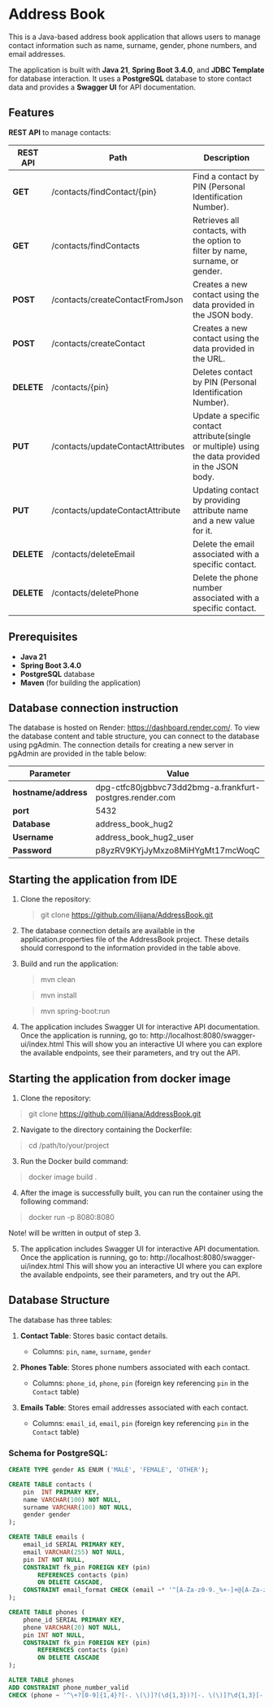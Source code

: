 # Address Book 

This is a Java-based address book application that allows users to manage contact information such as name, surname, gender, phone numbers, and email addresses.

The application is built with **Java 21**, **Spring Boot 3.4.0**, and **JDBC Template** for database interaction. It uses a **PostgreSQL** database to store contact data and provides a **Swagger UI** for API documentation.

## Features

**REST API** to manage contacts:

| **REST API** | **Path**                          | **Description**                                                                                   |
|--------------|-----------------------------------|---------------------------------------------------------------------------------------------------|
| **GET**      | /contacts/findContact/{pin}       | Find a contact by PIN (Personal Identification Number).                                           |
| **GET**      | /contacts/findContacts            | Retrieves all contacts, with the option to filter by name, surname, or gender.                    |
| **POST**     | /contacts/createContactFromJson   | Creates a new contact using the data provided in the JSON body.                                   |
| **POST**     | /contacts/createContact           | Creates a new contact using the data provided in the URL.                                         |
| **DELETE**   | /contacts/{pin}                   | Deletes contact by PIN (Personal Identification Number).                                          |
| **PUT**      | /contacts/updateContactAttributes | Update a specific contact attribute(single or multiple) using the data provided in the JSON body. | 
| **PUT**      | /contacts/updateContactAttribute  | Updating contact by providing attribute name and a new value for it.                              |
| **DELETE**   | /contacts/deleteEmail             | Delete the email associated with a specific contact.                                              |
| **DELETE**   | /contacts/deletePhone             | Delete the phone number associated with a specific contact.                                       |

## Prerequisites

- **Java 21** 
- **Spring Boot 3.4.0**
- **PostgreSQL** database
- **Maven** (for building the application)

## Database connection instruction

The database is hosted on Render: https://dashboard.render.com/.
To view the database content and table structure, you can connect to the database using pgAdmin.
The connection details for creating a new server in pgAdmin are provided in the table below:

| **Parameter**        | **Value**                                                |
|----------------------|----------------------------------------------------------|
| **hostname/address** | dpg-ctfc80jgbbvc73dd2bmg-a.frankfurt-postgres.render.com |
| **port**             | 5432                                                     |
| **Database**         | address_book_hug2                                        |
| **Username**         | address_book_hug2_user                                   |
| **Password**         | p8yzRV9KYjJyMxzo8MiHYgMt17mcWoqC                         |

## Starting the application from IDE
1. Clone the repository:
    > git clone https://github.com/ilijana/AddressBook.git
2. The database connection details are available in the application.properties file of the AddressBook project. These details should correspond to the information provided in the table above.
3. Build and run the application:
    > mvn clean

    > mvn install

    > mvn spring-boot:run
4. The application includes Swagger UI for interactive API documentation. Once the application is running, go to: http://localhost:8080/swagger-ui/index.html
   This will show you an interactive UI where you can explore the available endpoints, see their parameters, and try out the API.

## Starting the application from docker image
1. Clone the repository:
> git clone https://github.com/ilijana/AddressBook.git
2. Navigate to the directory containing the Dockerfile:
> cd /path/to/your/project
3. Run the Docker build command:
> docker image build .
4. After the image is successfully built, you can run the container using the following command:
>  docker run -p 8080:8080 <image-hash>

   Note! <image-hash> will be written in output of step 3.

5. The application includes Swagger UI for interactive API documentation. Once the application is running, go to: http://localhost:8080/swagger-ui/index.html
   This will show you an interactive UI where you can explore the available endpoints, see their parameters, and try out the API.


## Database Structure

The database has three tables:

1. **Contact Table**: Stores basic contact details.
    - Columns: `pin`, `name`, `surname`, `gender`

2. **Phones Table**: Stores phone numbers associated with each contact.
    - Columns: `phone_id`, `phone`, `pin` (foreign key referencing `pin` in the `Contact` table)

3. **Emails Table**: Stores email addresses associated with each contact.
    - Columns: `email_id`, `email`, `pin` (foreign key referencing `pin` in the `Contact` table)

### Schema for PostgreSQL:
```sql
CREATE TYPE gender AS ENUM ('MALE', 'FEMALE', 'OTHER');

CREATE TABLE contacts (
    pin  INT PRIMARY KEY,
    name VARCHAR(100) NOT NULL,
    surname VARCHAR(100) NOT NULL,
    gender gender
);

CREATE TABLE emails (
    email_id SERIAL PRIMARY KEY,               
    email VARCHAR(255) NOT NULL,               
    pin INT NOT NULL,                          
    CONSTRAINT fk_pin FOREIGN KEY (pin)      
        REFERENCES contacts (pin)            
        ON DELETE CASCADE,                   
    CONSTRAINT email_format CHECK (email ~* '^[A-Za-z0-9._%+-]+@[A-Za-z0-9.-]+\.[A-Za-z]{2,}$')  
);

CREATE TABLE phones (
    phone_id SERIAL PRIMARY KEY,         
    phone VARCHAR(20) NOT NULL,           
    pin INT NOT NULL,                     
    CONSTRAINT fk_pin FOREIGN KEY (pin) 
        REFERENCES contacts (pin)        
        ON DELETE CASCADE                
);

ALTER TABLE phones
ADD CONSTRAINT phone_number_valid
CHECK (phone ~ '^\+?[0-9]{1,4}?[-. \(\)]?(\d{1,3})?[-. \(\)]?\d{1,3}[-. \(\)]?\d{4}$');
